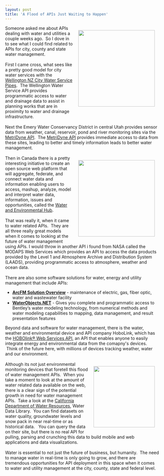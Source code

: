 ```yaml
---
layout: post
title: 'A Flood of APIs Just Waiting to Happen'
---
```

<p><img style="padding: 15px;" src="http://kinlane-productions.s3.amazonaws.com/api-evangelist/water-drop.jpg" alt="" width="250" align="right" /><span id="internal-source-marker_0.5108589599840343">Someone asked me about APIs dealing with water and utilities a couple weeks ago. &nbsp;So I dove in to see what I could find related to APIs for city, county and state water management.</span><br /><br /><span>First I came cross, what sees like a pretty good model for city water services with the <a title="Wellington NZ City Water Service Pipes" href="http://www.data.govt.nz/dataset/show/2115">Wellington NZ City Water Service Pipes</a>. &nbsp;The Wellington Water Service API provides programmatic access to water and drainage data to assist in planning works that are in proximity to water and drainage infrastructure. </span><br /><br /><span>Next the Emery Water Conservancy District in central Utah provides sensor data from weather, canal, reservoir, pond and river monitoring sites via the <a title="MetriDyne API" href="http://www.ewcd.org/about/metridyne-api/">MetriDyne API</a>. &nbsp;The <a title="MetriDyne API" href="/apis/metridyne_api.php">MetriDyne API</a> provides immediate access to data from these sites, leading to better and timely information leads to better water management.</span><br /><br /><a title="Water and Environmental Hub" href="/apis/water_and_environmental_hub_api.php"><img style="padding: 15px;" src="http://kinlane-productions.s3.amazonaws.com/api-evangelist-site/api/The-Water-and-Environment-Hub.png" alt="" width="250" align="right" /></a><span>Then in Canada there is a pretty interesting initiative to create an open source web platform that will aggregate, federate, and connect water data and information enabling users to access, mashup, analyze, model and interpret water data, information, issues and opportunities, called the <a title="Water and Environmental Hub" href="/apis/water_and_environmental_hub_api.php">Water and Environmental Hub</a>.</span><br /><br /><span>That was really it, when it came to water related APIs. &nbsp;They are all three really great models when it comes to looking at the future of water management using APIs. I would throw in another API i found from NASA called the MODAPS Web Services which provides an API to access the data products provided by the Level 1 and Atmosphere Archive and Distribution System (LAADS), providing programmatic access to atmosphere, weather and ocean data.</span><br /><br /><span>There are also some software solutions for water, energy and utility management that include APIs:</span></p>
<ul class="mainlist">
<li><strong><a title="ArcFM Solution Overview" href="http://www.telvent-gis.com/products/">ArcFM Solution Overview</a></strong> - maintenance of electric, gas, fiber optic, water and wastewater facility</li>
<li><strong><a title="WaterObjects.NET" href="http://www.bentley.com/en-US/Products/WaterGEMS/WaterObjects.NET-Bentley.htm">WaterObjects.NET</a></strong> - Gives you complete and programmatic access to Bentley&rsquo;s water modeling technology, from numerical methods and water modeling capabilities to mapping, data management, and result presentation features</li>
</ul>
<p><span>Beyond data and software for water management, there is the water, weather and environmental device and API company HoboLink, which has the <a title="HoboLink Web Services API" href="http://www.onsetcomp.com/hobolink-web-services-hlws">HOBOlink&reg; Web Services API</a>, an API that enables anyone to easily integrate energy and environmental data from the comapny's devices. &nbsp;Think of the future here, with millions of devices tracking weather, water and our environment.</span><br /><br /><a href="http://www.onsetcomp.com/"><img style="padding: 15px;" src="http://kinlane-productions.s3.amazonaws.com/api-evangelist/hobolink/hobo_u30_weatherstation.jpg" alt="" width="200" align="right" /></a><span>Although its not just environmental monitoring devices that foretell this flood of water management APIs. &nbsp;When you take a moment to look at the amount of water related data available on the web, there is a clear sign of the potential growth in need for water management APIs. &nbsp;Take a look at the <a title="California Department of Water Resources" href="http://www.water.ca.gov/waterdatalibrary/index.cfm">California Department of Water Resources</a>, Water Data Library. &nbsp;You can find datasets on water quality, groundwater levels and snow pack in near real-time or as historical data. &nbsp;&nbsp;You can query the data on their site, but there is no real API for pulling, parsing and crunching this data to build mobile and web applications and data visualizations.</span><br /><br /><span>Water is essential to not just the future of business, but humanity. &nbsp;The need to manage water in real-time is only going to grow, and there are tremendous opportunities for API deployment in this space when it comes to water and utility management at the city, county, state and federal level.</span></p>